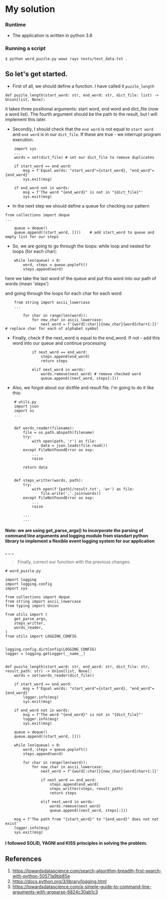 # My solution
### Runtime
* The application is written in python 3.8
### Running a script
```
$ python word_puzzle.py wows rays tests/test_data.txt .
```
## So let's get started.
* First of all, we should define a function. I have called it `puzzle_length`

```
def puzzle_length(start_word: str, end_word: str, dict_file: list) -> Union[list, None]:
```

it takes three positional arguments: start word, end word and dict_file (now a word list). The fourth argument should be
the path to the result, but I will implement this later.

* Secondly, I should check that the `end word` is not equal to `start word` and `end word` is in our `dict_file`. If these are true - we interrupt program execution.

```
    import sys
    ...
    words = set(dict_file) # set our dict_file to remove duplicates

    if start_word == end_word:
        msg = f'Equal words: "start_word"={start_word}, "end_word"={end_word}'
        sys.exit(msg)

    if end_word not in words:
        msg = f'The word "{end_word}" is not in "{dict_file}"'
        sys.exit(msg)

```

* In the next step we should define a queue for checking our pattern

```
from collections import deque
...

    queue = deque()
    queue.append((start_word, []))    # add start_word to queue and empty list for our steps

```

* So, we are going to go through the loops: while loop and nested for loops (for each char):

```
    while len(queue) > 0:
        word, steps = queue.popleft()
        steps.append(word)
```
here we take the last word of the queue and put this word into our path of words (mean 'steps')

and going through the loops for each char for each word

```
    from string import ascii_lowercase
    ...

        for char in range(len(word)):
            for new_char in ascii_lowercase:
                next_word = f'{word[:char]}{new_char}{word[char+1:]}'   # replace char for each of alphabet symbol
```

* Finally, check if the next_word is equal to the end_word. If not - add this word into our queue and continue processing

```
            if next_word == end_word:
                steps.append(end_word)
                return steps

            elif next_word in words:
                words.remove(next_word) # remove checked word
                queue.append((next_word, steps[:]))
```

* Also, we forgot about our dictfile and result file. I'm going to do it like this:

```
    # utils.py
    import json
    import os
    ...


    def words_reader(filename):
        file = os.path.abspath(filename)
        try:
            with open(path, 'r') as file:
                data = json.loads(file.read())
        except FileNotFoundError as exp:
            ...
            raise

        return data


    def steps_writter(words, path):
        try:
            with open(f'{path}/result.txt', 'w+') as file:
                file.write(','.join(words))
        except FileNotFoundError as exp:
            ...
            raise
    
        ...
        ...
```
#### Note: we are using get_parse_args() to incorporate the parsing of command line arguments and logging module from standart python library to implement a flexible event logging system for our application
_
_
_
> Finally, correct our function with the previous changes:

```
# word_puzzle.py

import logging
import logging.config
import sys

from collections import deque
from string import ascii_lowercase
from typing import Union

from utils import (
    get_parse_args,
    steps_writter,
    words_reader,
)
from utils import LOGGING_CONFIG


logging.config.dictConfig(LOGGING_CONFIG)
logger = logging.getLogger(__name__)


def puzzle_length(start_word: str, end_word: str, dict_file: str, result_path: str) -> Union[list, None]:
    words = set(words_reader(dict_file))

    if start_word == end_word:
        msg = f'Equal words: "start_word"={start_word}, "end_word"={end_word}'
        logger.info(msg)
        sys.exit(msg)

    if end_word not in words:
        msg = f'The word "{end_word}" is not in "{dict_file}"'
        logger.info(msg)
        sys.exit(msg)

    queue = deque()
    queue.append((start_word, []))

    while len(queue) > 0:
        word, steps = queue.popleft()
        steps.append(word)

        for char in range(len(word)):
            for new_char in ascii_lowercase:
                next_word = f'{word[:char]}{new_char}{word[char+1:]}'

                if next_word == end_word:
                    steps.append(end_word)
                    steps_writter(steps, result_path)
                    return steps

                elif next_word in words:
                    words.remove(next_word)
                    queue.append((next_word, steps[:]))

    msg = f'The path from "{start_word}" to "{end_word}" does not not exist'
    logger.info(msg)
    sys.exit(msg)
```
#### I followed SOLID, YAGNI and KISS principles in solving the problem.
## References
1. https://towardsdatascience.com/search-algorithm-breadth-first-search-with-python-50571a9bb85e
2. https://docs.python.org/3/library/logging.html
3. https://towardsdatascience.com/a-simple-guide-to-command-line-arguments-with-argparse-6824c30ab1c3
